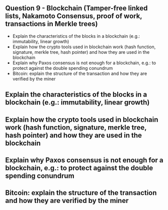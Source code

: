## Question 9 - Blockchain (Tamper-free linked lists, Nakamoto Consensus, proof of work, transactions in Merkle trees)

* Explain the characteristics of the blocks in a blockchain (e.g.: immutability, linear growth)
* Explain how the crypto tools used in blockchain work (hash function, signature, merkle tree, hash pointer) and how they are used in the blockchain
* Explain why Paxos consensus is not enough for a blockchain, e.g.: to protect against the double spending conundrum
* Bitcoin: explain the structure of the transaction and how they are verified by the miner





## Explain the characteristics of the blocks in a blockchain (e.g.: immutability, linear growth)





## Explain how the crypto tools used in blockchain work (hash function, signature, merkle tree, hash pointer) and how they are used in the blockchain





## Explain why Paxos consensus is not enough for a blockchain, e.g.: to protect against the double spending conundrum





## Bitcoin: explain the structure of the transaction and how they are verified by the miner



